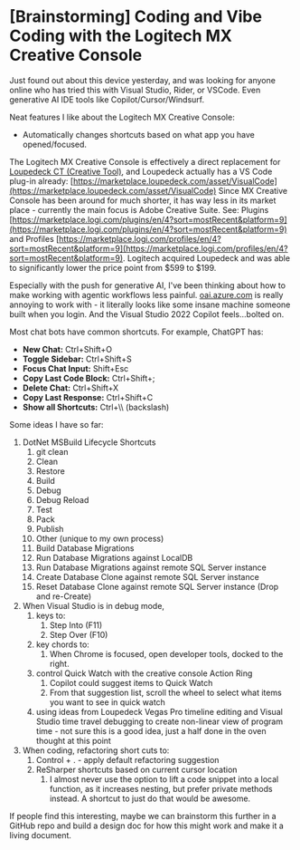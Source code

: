 # [Brainstorming] Coding and Vibe Coding with the Logitech MX Creative Console

Just found out about this device yesterday, and was looking for anyone online who has tried this with Visual Studio, Rider, or VSCode. Even generative AI IDE tools like Copilot/Cursor/Windsurf.

Neat features I like about the Logitech MX Creative Console:

* Automatically changes shortcuts based on what app you have opened/focused.

The Logitech MX Creative Console is effectively a direct replacement for [Loupedeck CT (Creative Tool)](https://loupedeck.com/us/products/loupedeck-ct/), and Loupedeck actually has a VS Code plug-in already: [https://marketplace.loupedeck.com/asset/VisualCode](https://marketplace.loupedeck.com/asset/VisualCode) Since MX Creative Console has been around for much shorter, it has way less in its market place - currently the main focus is Adobe Creative Suite. See: Plugins [https://marketplace.logi.com/plugins/en/4?sort=mostRecent&platform=9](https://marketplace.logi.com/plugins/en/4?sort=mostRecent&platform=9) and Profiles [https://marketplace.logi.com/profiles/en/4?sort=mostRecent&platform=9](https://marketplace.logi.com/profiles/en/4?sort=mostRecent&platform=9). Logitech acquired Loupedeck and was able to significantly lower the price point from $599 to $199.

Especially with the push for generative AI, I've been thinking about how to make working with agentic workflows less painful. [oai.azure.com](http://oai.azure.com) is really annoying to work with - it literally looks like some insane machine someone built when you login.  And the Visual Studio 2022 Copilot feels...bolted on.

Most chat bots have common shortcuts. For example, ChatGPT has:

* **New Chat:** Ctrl+Shift+O
* **Toggle Sidebar:** Ctrl+Shift+S
* **Focus Chat Input:** Shift+Esc
* **Copy Last Code Block:** Ctrl+Shift+;
* **Delete Chat:** Ctrl+Shift+X
* **Copy Last Response:** Ctrl+Shift+C
* **Show all Shortcuts:** Ctrl+\\\\ (backslash)

Some ideas I have so far:

1. DotNet MSBuild Lifecycle Shortcuts
   1. git clean
   2. Clean
   3. Restore
   4. Build
   5. Debug
   6. Debug Reload
   7. Test
   8. Pack
   9. Publish
   10. Other (unique to my own process)
   11. Build Database Migrations
   12. Run Database Migrations against LocalDB
   13. Run Database Migrations against remote SQL Server instance
   14. Create Database Clone against remote SQL Server instance
   15. Reset Database Clone against remote SQL Server instance (Drop and re-Create)
2. When Visual Studio is in debug mode,
   1. keys to:
      1. Step Into (F11)
      2. Step Over (F10)
   2. key chords to:
      1. When Chrome is focused, open developer tools, docked to the right.
   3. control Quick Watch with the creative console Action Ring
      1. Copilot could suggest items to Quick Watch
      2. From that suggestion list, scroll the wheel to select what items you want to see in quick watch
   4. using ideas from Loupedeck Vegas Pro timeline editing and Visual Studio time travel debugging to create non-linear view of program time - not sure this is a good idea, just a half done in the oven thought at this point
3. When coding, refactoring short cuts to:
   1. Control + . - apply default refactoring suggestion
   2. ReSharper shortcuts based on current cursor location
      1. I almost never use the option to lift a code snippet into a local function, as it increases nesting, but prefer private methods instead. A shortcut to just do that would be awesome.

If people find this interesting, maybe we can brainstorm this further in a GitHub repo and build a design doc for how this might work and make it a living document.
